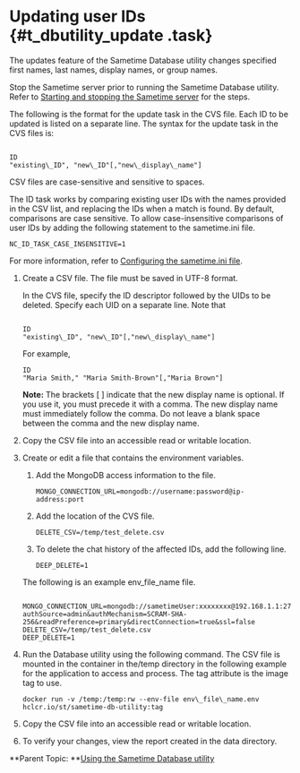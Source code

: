 # Updating user IDs {#t_dbutility_update .task}

The updates feature of the Sametime Database utility changes specified first names, last names, display names, or group names.

Stop the Sametime server prior to running the Sametime Database utility. Refer to [Starting and stopping the Sametime server](starting_and_stopping_servers.md) for the steps.

The following is the format for the update task in the CVS file. Each ID to be updated is listed on a separate line. The syntax for the update task in the CVS files is:

``` {#codeblock_hnz_1bs_ryb}

ID
"existing\_ID", "new\_ID"[,"new\_display\_name"]​
```

CSV files are case-sensitive and sensitive to spaces.

The ID task works by comparing existing user IDs with the names provided in the CSV list, and replacing the IDs when a match is found. By default, comparisons are case sensitive. To allow case-insensitive comparisons of user IDs by adding the following statement to the sametime.ini file.

```
NC_ID_TASK_CASE_INSENSITIVE=1
```

For more information, refer to [Configuring the sametime.ini file](chat_configuring_sametimeini.md).

1.  Create a CSV file. The file must be saved in UTF-8 format.

    In the CVS file, specify the ID descriptor followed by the UIDs to be deleted. Specify each UID on a separate line. Note that

    ``` {#codeblock_h5c_d2s_ryb}
    
    ID
    "existing\_ID", "new\_ID"[,"new\_display\_name"]​
    
    ```

    For example,

    ``` {#codeblock_hgk_k2s_ryb}
    ID
    "Maria Smith," "Maria Smith-Brown"[,"Maria Brown"]
    ```

    **Note:** The brackets \[ \] indicate that the new display name is optional. If you use it, you must precede it with a comma. The new display name must immediately follow the comma. Do not leave a blank space between the comma and the new display name.

2.  Copy the CSV file into an accessible read or writable location.

3.  Create or edit a file that contains the environment variables.

    1.  Add the MongoDB access information to the file.

        ``` {#codeblock_exm_trr_ryb}
        MONGO_CONNECTION_URL=mongodb://username:password@ip-address:port​
        ```

    2.  Add the location of the CVS file.

        ``` {#codeblock_all_xrr_ryb}
        DELETE_CSV=/temp/test_delete.csv
        ```

    3.  To delete the chat history of the affected IDs, add the following line.

        ``` {#codeblock_q5h_1sr_ryb}
        DEEP_DELETE=1
        ```

    The following is an example env\_file\_name file.

    ``` {#codeblock_k4g_qgx_ryb}
    
    MONGO_CONNECTION_URL=mongodb://sametimeUser:xxxxxxxx@192.168.1.1:27017/admin?authSource=admin&authMechanism=SCRAM-SHA-256&readPreference=primary&directConnection=true&ssl=false
    DELETE_CSV=/temp/test_delete.csv
    DEEP_DELETE=1
    ```

4.  Run the Database utility using the following command. The CSV file is mounted in the container in the/temp directory in the following example for the application to access and process. The tag attribute is the image tag to use.

    ``` {#codeblock_ub4_5nk_nvb}
    docker run -v /temp:/temp:rw --env-file env\_file\_name.env hclcr.io/st/sametime-db-utility:tag
    ```

5.  Copy the CSV file into an accessible read or writable location.

6.  To verify your changes, view the report created in the data directory.


**Parent Topic: **[Using the Sametime Database utility](c_dbutility.md)

